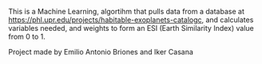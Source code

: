 This is  a Machine Learning, algortihm that pulls data from a database at https://phl.upr.edu/projects/habitable-exoplanets-catalogc, and calculates variables needed, and weights to form an ESI (Earth Similarity Index) value from 0 to 1.

Project made by Emilio Antonio Briones and Iker Casana
